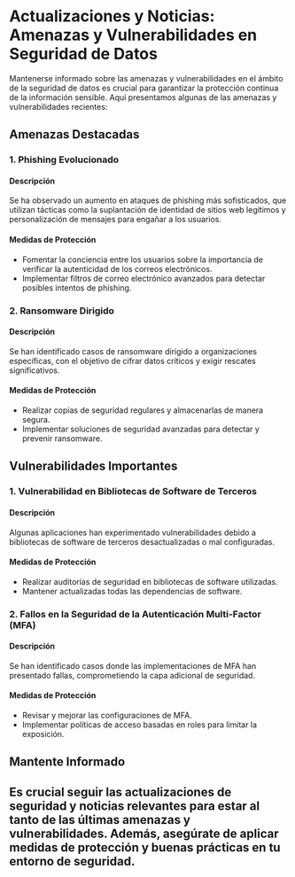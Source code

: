 # Actualizaciones y Noticias: Amenazas y Vulnerabilidades en Seguridad de Datos

Mantenerse informado sobre las amenazas y vulnerabilidades en el ámbito de la seguridad de datos es crucial para garantizar la protección continua de la información sensible. Aquí presentamos algunas de las amenazas y vulnerabilidades recientes:

## Amenazas Destacadas

### 1. Phishing Evolucionado

#### Descripción
Se ha observado un aumento en ataques de phishing más sofisticados, que utilizan tácticas como la suplantación de identidad de sitios web legítimos y personalización de mensajes para engañar a los usuarios.

#### Medidas de Protección
- Fomentar la conciencia entre los usuarios sobre la importancia de verificar la autenticidad de los correos electrónicos.
- Implementar filtros de correo electrónico avanzados para detectar posibles intentos de phishing.

### 2. Ransomware Dirigido

#### Descripción
Se han identificado casos de ransomware dirigido a organizaciones específicas, con el objetivo de cifrar datos críticos y exigir rescates significativos.

#### Medidas de Protección
- Realizar copias de seguridad regulares y almacenarlas de manera segura.
- Implementar soluciones de seguridad avanzadas para detectar y prevenir ransomware.

## Vulnerabilidades Importantes

### 1. Vulnerabilidad en Bibliotecas de Software de Terceros

#### Descripción
Algunas aplicaciones han experimentado vulnerabilidades debido a bibliotecas de software de terceros desactualizadas o mal configuradas.

#### Medidas de Protección
- Realizar auditorías de seguridad en bibliotecas de software utilizadas.
- Mantener actualizadas todas las dependencias de software.

### 2. Fallos en la Seguridad de la Autenticación Multi-Factor (MFA)

#### Descripción
Se han identificado casos donde las implementaciones de MFA han presentado fallas, comprometiendo la capa adicional de seguridad.

#### Medidas de Protección
- Revisar y mejorar las configuraciones de MFA.
- Implementar políticas de acceso basadas en roles para limitar la exposición.

## Mantente Informado

Es crucial seguir las actualizaciones de seguridad y noticias relevantes para estar al tanto de las últimas amenazas y vulnerabilidades. Además, asegúrate de aplicar medidas de protección y buenas prácticas en tu entorno de seguridad.
---
